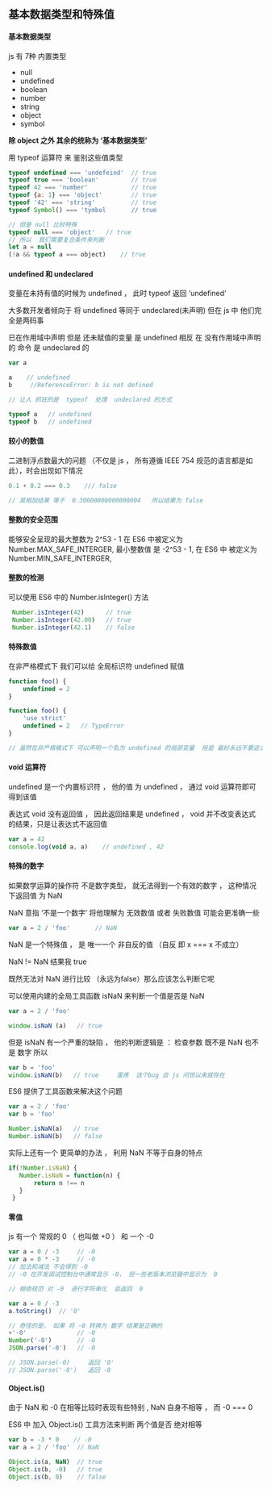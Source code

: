 ## 基本数据类型和特殊值

#### 基本数据类型



js 有 7种 内置类型

* null
* undefined
* boolean
* number
* string
* object
* symbol

**除 object 之外  其余的统称为  ‘基本数据类型’**



用 typeof 运算符 来 鉴别这些值类型



``` javascript
typeof undefined === 'undefeind'  // true
typeof true === 'boolean'         // true
typeof 42 === 'number'            // true
typeof {a: 1} === 'object'        // true
typeof '42' === 'string'          // true
typeof Symbol() === 'tymbol       // true

// 但是 null 比较特殊  
typeof null === 'object'   // true
// 所以  我们需要复合条件来判断
let a = null
(!a && typeof a === object)    // true
```







#### undefined  和  undeclared

变量在未持有值的时候为 undefined ， 此时 typeof  返回 ‘undefined’

大多数开发者倾向于 将  undefined 等同于 undeclared(未声明) 但在 js 中 他们完全是两码事



已在作用域中声明 但是 还未赋值的变量 是  undefined  相反  在 没有作用域中声明的 命令 是 undeclared 的 

``` javascript
var a

a    // undefined
b     //ReferenceError: b is not defined

// 让人 抓狂的是  typeof  处理  undeclared 的方式

typeof a   // undefined
typeof b   // undefined
```





#### 较小的数值 



二进制浮点数最大的问题 （不仅是 js ， 所有遵循 IEEE 754 规范的语言都是如此），时会出现如下情况

``` javascript
0.1 + 0.2 === 0.3    /// false

// 其相加结果 等于  0.30000000000000004   所以结果为 false
```





#### 整数的安全范围 

能够安全呈现的最大整数为  2^53   - 1  在 ES6  中被定义为  Number.MAX_SAFE_INTERGER,    最小整数值 是  -2^53 - 1,   在 ES6 中 被定义为  Number.MIN_SAFE_INTERGER,

#### 整数的检测

可以使用 ES6 中的  Number.isInteger() 方法

``` javascript
 Number.isInteger(42)      // true
 Number.isInteger(42.00)   // true
 Number.isInteger(42.1)    // false
```



#### 特殊数值

在非严格模式下 我们可以给 全局标识符 undefined 赋值 

``` javascript
function foo() {
    undefined = 2
}

function foo() {
    'use strict'
    undefined = 2   // TypeError
}

// 虽然在非严格模式下 可以声明一个名为 undefined 的局部变量  但是 最好永远不要这么做
```





#### void 运算符

undefined 是一个内置标识符 ， 他的值 为 undefined ， 通过 void 运算符即可得到该值

表达式 void  没有返回值 ， 因此返回结果是 undefined ， void 并不改变表达式的结果，只是让表达式不返回值

``` javascript
var a = 42 
console.log(void a, a)    // undefined , 42
```







#### 特殊的数字

如果数学运算的操作符 不是数字类型， 就无法得到一个有效的数字 ， 这种情况下返回值 为 NaN

NaN 意指 ‘不是一个数字’  将他理解为 无效数值 或者 失败数值 可能会更准确一些

``` javascript
var a = 2 / 'foo'       // NaN
```

NaN 是一个特殊值 ， 是 唯一一个 非自反的值 （自反  即  x === x 不成立）

NaN != NaN   结果我 true

既然无法对 NaN 进行比较 （永远为false）那么应该怎么判断它呢 

可以使用内建的全局工具函数  isNaN 来判断一个值是否是 NaN 

``` javascript
var a = 2 / 'foo'

window.isNaN (a)   // true
```

但是 isNaN 有一个严重的缺陷 ， 他的判断逻辑是 ：  检查参数 既不是 NaN 也不是 数字  所以 

``` javascript
var b = 'foo'
window.isNaN(b)   // true     蛋疼  这个bug 自 js 问世以来就存在
```

ES6 提供了工具函数来解决这个问题  

``` javascript
var a = 2 / 'foo'
var b = 'foo'

Number.isNaN(a)   // true
Number.isNaN(b)   // false
```

实际上还有一个 更简单的办法 ， 利用 NaN 不等于自身的特点

``` javascript
if(!Number.isNaN) {
   Number.isNaN = function(n) {
       return n !== n
   }
 }
```





#### 零值

js 有一个 常规的 0 （ 也叫做 +0 ） 和 一个 -0 

``` javascript
var a = 0 / -3     // -0
var a = 0 * -3     // -0
// 加法和减法 不会得到 -0
// -0 在开发调试控制台中通常显示 -0， 但一些老版本浏览器中显示为  0

// 根绝规范 对 -0  进行字符串化  会返回  0

var a = 0 / -3
a.toString()  // '0'

// 奇怪的是， 如果 将 -0 转换为 数字 结果是正确的
+'-0'              // -0
Number('-0')       // -0
JSON.parse('-0')   // -0

// JSON.parse(-0)     返回 '0'  
// JSON.parse('-0')   返回 -0
```





#### Object.is()

由于 NaN 和 -0  在相等比较时表现有些特别 , NaN 自身不相等 ，  而 -0 === 0

ES6 中 加入 Object.is() 工具方法来判断 两个值是否 绝对相等

``` javascript
var b = -3 * 0    // -0
var a = 2 / 'foo'  // NaN

Object.is(a, NaN)  // true
Object.is(b, -0)   // true
Object.is(b, 0)    // false
```

